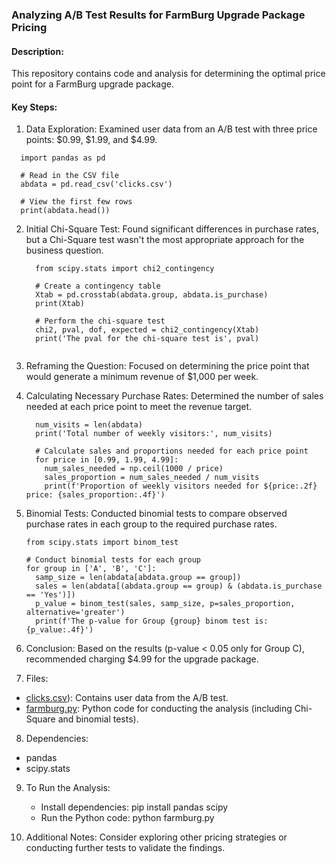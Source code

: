 ### Analyzing A/B Test Results for FarmBurg Upgrade Package Pricing

#### Description:

This repository contains code and analysis for determining the optimal price point for a FarmBurg upgrade package.

#### Key Steps:

1. Data Exploration:
Examined user data from an A/B test with three price points: $0.99, $1.99, and $4.99.
  ```{python}
    import pandas as pd
    
    # Read in the CSV file
    abdata = pd.read_csv('clicks.csv')
    
    # View the first few rows
    print(abdata.head())
```

2. Initial Chi-Square Test:
   Found significant differences in purchase rates, but a Chi-Square test wasn't the most appropriate approach for the business question.

    ```{python}
      from scipy.stats import chi2_contingency
  
      # Create a contingency table
      Xtab = pd.crosstab(abdata.group, abdata.is_purchase)
      print(Xtab)
  
      # Perform the chi-square test
      chi2, pval, dof, expected = chi2_contingency(Xtab)
      print('The pval for the chi-square test is', pval)
      
    ```

3. Reframing the Question:
   Focused on determining the price point that would generate a minimum revenue of $1,000 per week.

4. Calculating Necessary Purchase Rates:
   Determined the number of sales needed at each price point to meet the revenue target.
    ```
      num_visits = len(abdata)
      print('Total number of weekly visitors:', num_visits)
      
      # Calculate sales and proportions needed for each price point
      for price in [0.99, 1.99, 4.99]:
        num_sales_needed = np.ceil(1000 / price)
        sales_proportion = num_sales_needed / num_visits
        print(f'Proportion of weekly visitors needed for ${price:.2f} price: {sales_proportion:.4f}')
    ```

5. Binomial Tests:
   Conducted binomial tests to compare observed purchase rates in each group to the required purchase rates.
    ```
    from scipy.stats import binom_test

    # Conduct binomial tests for each group
    for group in ['A', 'B', 'C']:
      samp_size = len(abdata[abdata.group == group])
      sales = len(abdata[(abdata.group == group) & (abdata.is_purchase == 'Yes')])
      p_value = binom_test(sales, samp_size, p=sales_proportion, alternative='greater')
      print(f'The p-value for Group {group} binom test is: {p_value:.4f}')

    ```
   
6. Conclusion:
   Based on the results (p-value < 0.05 only for Group C), recommended charging $4.99 for the upgrade package.

7. Files:

- [clicks.csv](https://github.com/Nop-lop/Data-Science-Projects/blob/33c43071f1ddf1d3294ac6a5dc8be484b94e253f/Farmburg%20A%3AB%20test/clicks.csv)): Contains user data from the A/B test.
- [farmburg.py](https://github.com/Nop-lop/Data-Science-Projects/blob/33c43071f1ddf1d3294ac6a5dc8be484b94e253f/Farmburg%20A%3AB%20test/farmburg.py): Python code for conducting the analysis (including Chi-Square and binomial tests).

8. Dependencies:

- pandas
- scipy.stats

9. To Run the Analysis:
    - Install dependencies: pip install pandas scipy
    - Run the Python code: python farmburg.py

10. Additional Notes:
    Consider exploring other pricing strategies or conducting further tests to validate the findings.
